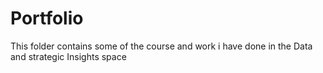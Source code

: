 # Portfolio
This folder contains some of the course and work i have done in the Data and strategic Insights space

